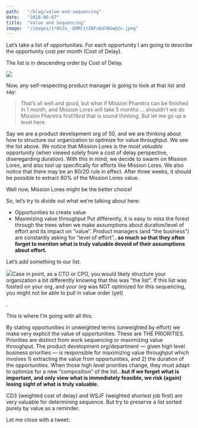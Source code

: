 ```yaml
---
path:	"/blog/value-and-sequencing"
date:	"2018-06-07"
title:	"Value and Sequencing"
image:	"/images/1*AhZo_-Q9RCitINFu6UlNUw@2x.jpeg"
---
```


Let’s take a list of opportunities. For each opportunity I am going to describe the opportunity cost per month (Cost of Delay).

The list is in descending order by Cost of Delay.

![](/images/1*AhZo_-Q9RCitINFu6UlNUw@2x.jpeg)

Now, any self-respecting product manager is going to look at that list and say:


> That’s all well and good, but what if Mission Pharetra can be finished in 1 month, and Mission Lores will take 5 months … shouldn’t we do Mission Pharetra first?And that is sound thinking. But let me go up a level here.

Say we are a product development org of 50, and we are thinking about how to structure our organization to optimize for value throughput. We see the list above. We notice that Mission Lores is the *most valuable* opportunity (when viewed solely from a cost of delay perspective, diseregarding duration). With this in mind, we decide to swarm on Mission Lores, and also tool up specifically for efforts like Mission Lores. We also notice that there may be an 80/20 rule in effect. After three weeks, it should be possible to extract 80% of the Mission Lores value.

Well now, Mission Lores might be the better choice!

So, let’s try to divide out what we’re talking about here:

* Opportunities to create value
* Maximizing value throughput
Put differently, it is easy to miss the forest through the trees when we make assumptions about duration/level of effort and its impact on “value”. Product managers (and “the business”) are constantly asking for “level of effort”…**so much so that they often forget to mention what is truly valuable devoid of their assumptions about effort.**

Let’s add something to our list.

![](/images/1*G4zFbW3l45SmdR7upDezuA@2x.jpeg)Case in point, as a CTO or CPO, you would likely structure your organization a bit differently knowing that this was “the list”. If this list was foisted on your org, and your org was NOT optimized for this sequencing, you might not be able to pull in value order (yet)

.

This is where I’m going with all this.

By stating opportunities in unweighted terms (unweighted by effort) we make very explicit the value of opportunities. These are THE PRIORITIES. Priorities are distinct from work sequencing or maximizing value throughput. The product development org/department — given high level business priorities — is responsible for maximizing value throughput which involves 1) extracting the value from opportunities, and 2) the duration of the opportunities. When those high level priorities change, they must adapt to optimize for a new “composition” of the list…**but if we forget what is important, and only view what is immediately feasible, we risk (again) losing sight of what is truly valuable.**

CD3 (weighted cost of delay) and WSJF (weighted shortest job first) are very valuable for determining sequence. But try to preserve a list sorted purely by value as a reminder.

Let me close with a tweet:


> [](https://twitter.com/johncutlefish/status/1004131785679073280)